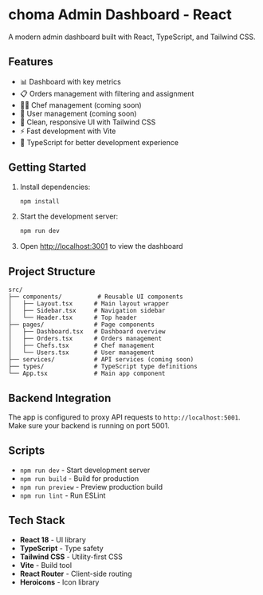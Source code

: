 # choma Admin Dashboard - React

A modern admin dashboard built with React, TypeScript, and Tailwind CSS.

## Features

- 📊 Dashboard with key metrics
- 📋 Orders management with filtering and assignment
- 👨‍🍳 Chef management (coming soon)
- 👥 User management (coming soon)
- 🎨 Clean, responsive UI with Tailwind CSS
- ⚡ Fast development with Vite
- 🔧 TypeScript for better development experience

## Getting Started

1. Install dependencies:
   ```bash
   npm install
   ```

2. Start the development server:
   ```bash
   npm run dev
   ```

3. Open [http://localhost:3001](http://localhost:3001) to view the dashboard

## Project Structure

```
src/
├── components/          # Reusable UI components
│   ├── Layout.tsx      # Main layout wrapper
│   ├── Sidebar.tsx     # Navigation sidebar
│   └── Header.tsx      # Top header
├── pages/              # Page components
│   ├── Dashboard.tsx   # Dashboard overview
│   ├── Orders.tsx      # Orders management
│   ├── Chefs.tsx       # Chef management
│   └── Users.tsx       # User management
├── services/           # API services (coming soon)
├── types/              # TypeScript type definitions
└── App.tsx             # Main app component
```

## Backend Integration

The app is configured to proxy API requests to `http://localhost:5001`. Make sure your backend is running on port 5001.

## Scripts

- `npm run dev` - Start development server
- `npm run build` - Build for production
- `npm run preview` - Preview production build
- `npm run lint` - Run ESLint

## Tech Stack

- **React 18** - UI library
- **TypeScript** - Type safety
- **Tailwind CSS** - Utility-first CSS
- **Vite** - Build tool
- **React Router** - Client-side routing
- **Heroicons** - Icon library